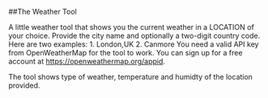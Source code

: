 ##The Weather Tool 

A little weather tool that shows you the current weather in a LOCATION of
    your choice. Provide the city name and optionally a two-digit country code.
    Here are two examples:
    1. London,UK
    2. Canmore
    You need a valid API key from OpenWeatherMap for the tool to work. You can
    sign up for a free account at https://openweathermap.org/appid.
    

The tool shows type of weather, temperature and humidty of the location provided.
